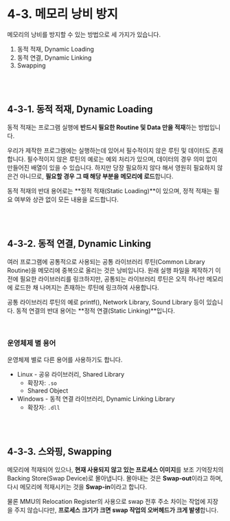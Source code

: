 # 4-3. 메모리 낭비 방지

메모리의 낭비를 방지할 수 있는 방법으로 세 가지가 있습니다.

1. 동적 적재, Dynamic Loading
2. 동적 연결, Dynamic Linking
3. Swapping

<br>

<br>

## 4-3-1. 동적 적재, Dynamic Loading

동적 적재는 프로그램 실행에 **반드시 필요한 Routine 및 Data 만을 적재**하는 방법입니다.

우리가 제작한 프로그램에는 실행하는데 있어서 필수적이지 않은 루틴 및 데이터도 존재합니다. 필수적이지 않은 루틴의 예로는 예외 처리가 있으며, 데이터의 경우 의미 없이 만들어진 배열이 있을 수 있습니다. 하지만 당장 필요하지 않다 해서 영원히 필요하지 않은건 아니므로, **필요할 경우 그 때 해당 부분을 메모리에 로드**합니다.

동적 적재의 반대 용어로는 **정적 적재(Static Loading)**이 있으며, 정적 적재는 필요 여부와 상관 없이 모든 내용을 로드합니다.

<br>

<br>

## 4-3-2. 동적 연결, Dynamic Linking

여러 프로그램에 공통적으로 사용되는 공통 라이브러리 루틴(Common Library Routine)을 메모리에 중복으로 올리는 것은 낭비입니다. 원래 실행 파일을 제작하기 이전에 필요한 라이브러리를 링크하지만, 공통되는 라이브러리 루틴은 오직 하나만 메모리에 로드한 채 나머지는 존재하는 루틴에 링크하여 사용합니다.

공통 라이브러리 루틴의 예로 printf(), Network Library, Sound Library 등이 있습니다. 동적 연결의 반대 용어는 **정적 연결(Static Linking)**입니다.

<br>

### 운영체제 별 용어

 운영체제 별로 다른 용어를 사용하기도 합니다.

- Linux - 공유 라이브러리, Shared Library
  - 확장자: `.so`
  - Shared Object
- Windows - 동적 연결 라이브러리, Dynamic Linking Library
  - 확장자: `.dll`

<br>

<br>

## 4-3-3. 스와핑, Swapping

메모리에 적재되어 있으나, **현재 사용되지 않고 있는 프로세스 이미지**를 보조 기억장치의 Backing Store(Swap Device)로 몰아냅니다. 몰아내는 것은 **Swap-out**이라고 하며, 다시 메모리에 적재시키는 것을 **Swap-in**이라고 합니다.

물론 MMU의 Relocation Register의 사용으로 swap 전후 주소 차이는 작업에 지장을 주지 않습니다만, **프로세스 크기가 크면 swap 작업의 오버헤드가 크게 발생**합니다.

